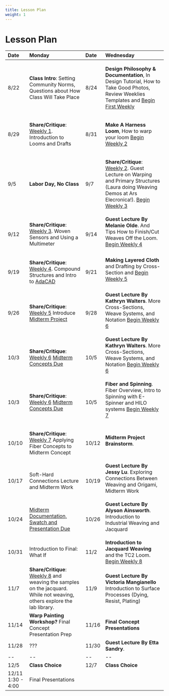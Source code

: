 ```yaml
---
title: Lesson Plan
weight: 1
---
```


# Lesson Plan


| Date | Monday | Date | Wednesday 
| :--- | :--- | :--- | :---
| 8/22 | <p>**Class Intro**: Setting Community Norms, Questions about How Class Will Take Place </p>  | 8/24 | <p>**Design Philosophy & Documentation**, In Design Tutorial, How to Take Good Photos, Review Weeklies Templates and [Begin First Weekly](../weeklies/1-documentation-setup) </p>
| 8/29 | <p>**Share/Critique**: [Weekly 1](../weeklies/1-documentation-setup). Introduction to Looms and Drafts </p> | 8/31 | **Make A Harness Loom**, How to warp your loom [Begin Weekly 2](../weeklies/2-make-a-loom)
| 9/5 | <p>**Labor Day, No Class**</p> | 9/7 | <p>**Share/Critique**: [Weekly 2](../weeklies/2-make-a-loom). Guest Lecture on Warping and Primary Structures (Laura doing Weaving Demos at Ars Elecronica!). [Begin Weekly 3](../weeklies/3-warp-and-weave)</p> 
| 9/12 | <p>**Share/Critique**: [Weekly 3](../weeklies/3-warp-and-weave). Woven Sensors and Using a Multimeter </p> | 9/14 | **Guest Lecture By Melanie Olde**. And Tips  How to Finish/Cut Weaves Off the Loom. [Begin Weekly 4](../weeklies/4-dynamic-wefts) </p> 
| 9/19 | <p>**Share/Critique**: [Weekly 4](../weeklies/4-dynamic-wefts). Compound Structures and Intro to [AdaCAD](http://adacad.org)</p> | 9/21 | **Making Layered Cloth** and Drafting by Cross-Section and [Begin Weekly 5](../weeklies/5-layer-and-press) </p> 
| 9/26 | <p>**Share/Critique**: [Weekly 5](../weeklies/5-layer-and-press) Introduce [Midterm Project](../projects-assignments/midterm) | 9/28 | **Guest Lecture By Kathryn Walters**. More Cross-Sections, Weave Systems, and Notation [Begin Weekly 6](../weeklies/6-make-your-own-structure) </p> 
| 10/3 | <p>**Share/Critique**: [Weekly 6](../weeklies/6-make-your-own-structure) [Midterm Concepts Due](../projects-assignments/midterm) | 10/5 | **Guest Lecture By Kathryn Walters**. More Cross-Sections, Weave Systems, and Notation [Begin Weekly 6](../weeklies/6-make-your-own-structure) </p> 
| 10/3 | <p>**Share/Critique**: [Weekly 6](../weeklies/6-make-your-own-structure) [Midterm Concepts Due](../projects-assignments/midterm) | 10/5 | **Fiber and Spinning**. Fiber Overview, Intro to Spinning with E-Spinner and HILO systems [Begin Weekly 7](../weeklies/7-investigating-fiber) </p> 
| 10/10 | <p>**Share/Critique**: [Weekly 7](../weeklies/7-investigating-fiber) Applying Fiber Concepts to Midterm Concept | 10/12 | **Midterm Project Brainstorm**. </p> 
| 10/17 | Soft-Hard Connections Lecture and Midterm Work  | 10/19 | **Guest Lecture By Jessy Lu**. Exploring Connections Between Weaving and Origami, Midterm Work</p> 
| 10/24 | [Midterm Documentation, Swatch and Presentation Due](../projects-assignments/midterm)  | 10/26 | **Guest Lecture By Alyson Ainsworth**. Introduction to Industrial Weaving and Jacquard</p> 
| 10/31 | Introduction to Final: What If  | 11/2 | **Introduction to Jacquard Weaving** and the TC2 Loom. [Begin Weekly 8](../weeklies/8-jacquard) 
| 11/7 | **Share/Critique**: [Weekly 8](../weeklies/8-jacquard)  and weaving the samples on the jacquard. While not weaving, others explore the lab library.| 11/9 | **Guest Lecture By Victoria Mangianello** Introduction to Surface Processes (Dying, Resist, Plating) 
| 11/14 | **Warp Painting Workshop?** Final Concept Presentation Prep | 11/16 |**Final Concept Presentations** 
| 11/28 | ??? | 11/30 | **Guest Lecture By Etta Sandry**.
| -- | -- | -- | --
| 12/5 | **Class Choice** | 12/7 | **Class Choice**
| 12/11 1:30 - 4:00 | Final Presentations
